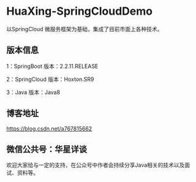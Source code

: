 # HuaXing-SpringCloudDemo
以SpringCloud 微服务框架为基础，集成了目前市面上各种技术。
## 版本信息
1：SpringBoot  版本：2.2.11.RELEASE

2：SpringCloud 版本：Hoxton.SR9

3：Java        版本：Java8
## 博客地址
https://blog.csdn.net/a767815662
## 微信公共号：华星详谈
欢迎大家给与一定的支持，在公众号中作者会持续分享Java相关的技术以及面试、资料等。